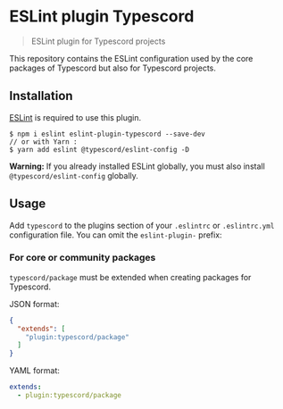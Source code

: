 # ESLint plugin Typescord
> ESLint plugin for Typescord projects

This repository contains the ESLint configuration used by the core packages of Typescord but also for Typescord projects.

## Installation

[ESLint](http://eslint.org) is required to use this plugin.
```
$ npm i eslint eslint-plugin-typescord --save-dev
// or with Yarn :
$ yarn add eslint @typescord/eslint-config -D
```

**Warning:** If you already installed ESLint globally, you must also install `@typescord/eslint-config` globally.

## Usage
Add `typescord` to the plugins section of your `.eslintrc` or `.eslintrc.yml` configuration file. You can omit the `eslint-plugin-` prefix:

### For core or community packages
`typescord/package` must be extended when creating packages for Typescord.

JSON format:
```json
{
  "extends": [
    "plugin:typescord/package"
  ]
}
```

YAML format:
```yaml
extends:
  - plugin:typescord/package
```
